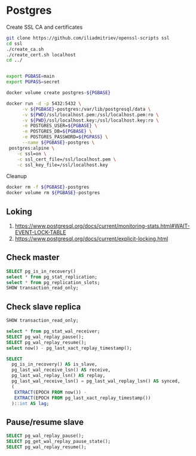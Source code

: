 # Postgres

Create SSL CA and certificates

```bash
git clone https://github.com/iliadmitriev/openssl-scripts ssl
cd ssl
./create_ca.sh
./create_cert.sh localhost
cd ../
```

```bash

export PGBASE=main
export PGPASS=secret

docker volume create postgres-${PGBASE}

docker run -d -p 5432:5432 \
      -v ${PGBASE}-postgres:/var/lib/postgresql/data \
      -v ${PWD}/ssl/localhost.pem:/ssl/localhost.pem:ro \
      -v ${PWD}/ssl/localhost.key:/ssl/localhost.key:ro \
      -e POSTGRES_USER=${PGBASE} \
      -e POSTGRES_DB=${PGBASE} \
      -e POSTGRES_PASSWORD=${PGPASS} \
      --name ${PGBASE}-postgres \
 postgres:alpine \
    -c ssl=on \
    -c ssl_cert_file=/ssl/localhost.pem \
    -c ssl_key_file=/ssl/localhost.key
```

Cleanup

```bash
docker rm -f ${PGBASE}-postgres
docker volume rm ${PGBASE}-postgres
```

## Loking

1. https://www.postgresql.org/docs/current/monitoring-stats.html#WAIT-EVENT-LOCK-TABLE
2. https://www.postgresql.org/docs/current/explicit-locking.html

## Check master

```sql
SELECT pg_is_in_recovery()
select * from pg_stat_replication;
select * from pg_replication_slots;
SHOW transaction_read_only;
```

## Check slave replica

```sql
SHOW transaction_read_only;

select * from pg_stat_wal_receiver;
SELECT pg_wal_replay_pause();
SELECT pg_wal_replay_resume();
select now() - pg_last_xact_replay_timestamp();

SELECT
  pg_is_in_recovery() AS is_slave,
  pg_last_wal_receive_lsn() AS receive,
  pg_last_wal_replay_lsn() AS replay,
  pg_last_wal_receive_lsn() = pg_last_wal_replay_lsn() AS synced,
  (
   EXTRACT(EPOCH FROM now()) -
   EXTRACT(EPOCH FROM pg_last_xact_replay_timestamp())
  )::int AS lag;
```

## Pause/resume slave

```sql
SELECT pg_wal_replay_pause();
SELECT pg_get_wal_replay_pause_state();
SELECT pg_wal_replay_resume();
```
